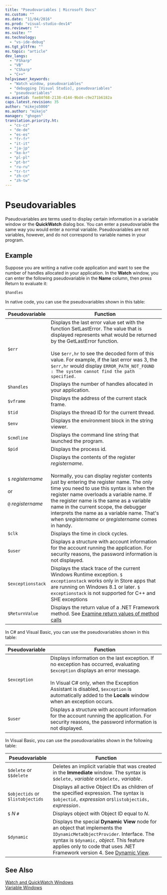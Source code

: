 ```yaml
---
title: "Pseudovariables | Microsoft Docs"
ms.custom: ""
ms.date: "11/04/2016"
ms.prod: "visual-studio-dev14"
ms.reviewer: ""
ms.suite: ""
ms.technology: 
  - "vs-ide-debug"
ms.tgt_pltfrm: ""
ms.topic: "article"
dev_langs: 
  - "FSharp"
  - "VB"
  - "CSharp"
  - "C++"
helpviewer_keywords: 
  - "Watch window, pseudovariables"
  - "debugging [Visual Studio], pseudovariables"
  - "pseudovariables"
ms.assetid: fae84f68-2138-4144-9bd4-c9e271b6182a
caps.latest.revision: 35
author: "mikejo5000"
ms.author: "mikejo"
manager: "ghogen"
translation.priority.ht: 
  - "cs-cz"
  - "de-de"
  - "es-es"
  - "fr-fr"
  - "it-it"
  - "ja-jp"
  - "ko-kr"
  - "pl-pl"
  - "pt-br"
  - "ru-ru"
  - "tr-tr"
  - "zh-cn"
  - "zh-tw"
---
```

# Pseudovariables
Pseudovariables are terms used to display certain information in a variable window or the **QuickWatch** dialog box. You can enter a pseudovariable the same way you would enter a normal variable. Pseudovariables are not variables, however, and do not correspond to variable names in your program.  
  
## Example  
 Suppose you are writing a native code application and want to see the number of handles allocated in your application. In the **Watch** window, you can enter the following pseudovariable in the **Name** column, then press Return to evaluate it:  
  
```  
$handles  
```  
  
 In native code, you can use the pseudovariables shown in this table:  
  
|Pseudovariable|Function|  
|--------------------|--------------|  
|`$err`|Displays the last error value set with the function SetLastError. The value that is displayed represents what would be returned by the GetLastError function.<br /><br /> Use `$err,hr` to see the decoded form of this value. For example, if the last error was 3, the `$err,hr` would display `ERROR_PATH_NOT_FOUND : The system cannot find the path specified.`|  
|`$handles`|Displays the number of handles allocated in your application.|  
|`$vframe`|Displays the address of the current stack frame.|  
|`$tid`|Displays the thread ID for the current thread.|  
|`$env`|Displays the environment block in the string viewer.|  
|`$cmdline`|Displays the command line string that launched the program.|  
|`$pid`|Displays the process id.|  
|`$` *registername*<br /><br /> or<br /><br /> `@` *registername*|Displays the contents of the register *registername*.<br /><br /> Normally, you can display register contents just by entering the register name. The only time you need to use this syntax is when the register name overloads a variable name. If the register name is the same as a variable name in the current scope, the debugger interprets the name as a variable name. That's when `$`*registername* or `@`*registername* comes in handy.|  
|`$clk`|Displays the time in clock cycles.|  
|`$user`|Displays a structure with account information for the account running the application. For security reasons, the password information is not displayed.|  
|`$exceptionstack`|Displays the stack trace of the current Windows Runtime exception. `$ exceptionstack` works only in Store apps that are running on Windows 8.1 or later. `$ exceptionstack` is not supported for C++ and SHE exceptions|  
|`$ReturnValue`|Displays the return value of a .NET Framework method. See [Examine return values of method calls](http://msdn.microsoft.com/en-us/Library/e3245b37-8e2e-4200-ba84-133726e95f1f)|  
  
 In C# and Visual Basic, you can use the pseudovariables shown in this table:  
  
|Pseudovariable|Function|  
|--------------------|--------------|  
|`$exception`|Displays information on the last exception. If no exception has occurred, evaluating `$exception` displays an error message.<br /><br /> In Visual C# only, when the Exception Assistant is disabled, `$exception` is automatically added to the **Locals** window when an exception occurs.|  
|`$user`|Displays a structure with account information for the account running the application. For security reasons, the password information is not displayed.|  
  
 In Visual Basic, you can use the pseudovariables shown in the following table:  
  
|Pseudovariable|Function|  
|--------------------|--------------|  
|`$delete` or `$$delete`|Deletes an implicit variable that was created in the **Immediate** window. The syntax is `$delete,` *variable* or`$delete,` *variable*`.`|  
|`$objectids` or `$listobjectids`|Displays all active Object IDs as children of the specified expression. The syntax is `$objectid,` *expression* or`$listobjectids,` *expression*`.`|  
|`$` *N* `#`|Displays object with Object ID equal to *N*.|  
|`$dynamic`|Displays the special **Dynamic View** node for an object that implements the `IDynamicMetaObjectProvider`. Interface. The syntax is `$dynamic,` *object*. This feature applies only to code that uses .NET Framework version 4. See [Dynamic View](http://msdn.microsoft.com/en-us/Library/4c851b17-2c12-46a0-9828-eb6ea6f5c563).|  
  
## See Also  
 [Watch and QuickWatch Windows](../debugger/watch-and-quickwatch-windows.md)   
 [Variable Windows](http://msdn.microsoft.com/en-us/Library/ce0a67f6-2502-4b7a-ba45-cc32f8aeba3e)